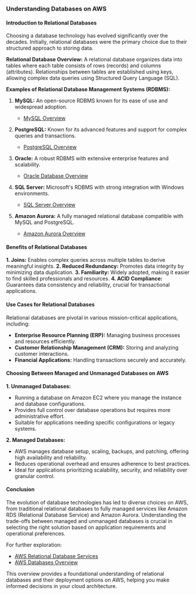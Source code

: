 ### Understanding Databases on AWS

#### Introduction to Relational Databases

Choosing a database technology has evolved significantly over the decades. Initially, relational databases were the primary choice due to their structured approach to storing data.

**Relational Database Overview:**
A relational database organizes data into tables where each table consists of rows (records) and columns (attributes). Relationships between tables are established using keys, allowing complex data queries using Structured Query Language (SQL).

**Examples of Relational Database Management Systems (RDBMS):**
1. **MySQL:** An open-source RDBMS known for its ease of use and widespread adoption.
   - [MySQL Overview](https://www.mysql.com/)

2. **PostgreSQL:** Known for its advanced features and support for complex queries and transactions.
   - [PostgreSQL Overview](https://www.postgresql.org/)

3. **Oracle:** A robust RDBMS with extensive enterprise features and scalability.
   - [Oracle Database Overview](https://www.oracle.com/database/)

4. **SQL Server:** Microsoft's RDBMS with strong integration with Windows environments.
   - [SQL Server Overview](https://www.microsoft.com/en-us/sql-server/)

5. **Amazon Aurora:** A fully managed relational database compatible with MySQL and PostgreSQL.
   - [Amazon Aurora Overview](https://aws.amazon.com/rds/aurora/)

#### Benefits of Relational Databases

**1. Joins:** Enables complex queries across multiple tables to derive meaningful insights.
**2. Reduced Redundancy:** Promotes data integrity by minimizing data duplication.
**3. Familiarity:** Widely adopted, making it easier to find skilled professionals and resources.
**4. ACID Compliance:** Guarantees data consistency and reliability, crucial for transactional applications.

#### Use Cases for Relational Databases

Relational databases are pivotal in various mission-critical applications, including:

- **Enterprise Resource Planning (ERP):** Managing business processes and resources efficiently.
- **Customer Relationship Management (CRM):** Storing and analyzing customer interactions.
- **Financial Applications:** Handling transactions securely and accurately.

#### Choosing Between Managed and Unmanaged Databases on AWS

**1. Unmanaged Databases:**
- Running a database on Amazon EC2 where you manage the instance and database configurations.
- Provides full control over database operations but requires more administrative effort.
- Suitable for applications needing specific configurations or legacy systems.

**2. Managed Databases:**
- AWS manages database setup, scaling, backups, and patching, offering high availability and reliability.
- Reduces operational overhead and ensures adherence to best practices.
- Ideal for applications prioritizing scalability, security, and reliability over granular control.

#### Conclusion

The evolution of database technologies has led to diverse choices on AWS, from traditional relational databases to fully managed services like Amazon RDS (Relational Database Service) and Amazon Aurora. Understanding the trade-offs between managed and unmanaged databases is crucial in selecting the right solution based on application requirements and operational preferences.

For further exploration:

- [AWS Relational Database Services](https://aws.amazon.com/rds/)
- [AWS Databases Overview](https://aws.amazon.com/products/databases/)

This overview provides a foundational understanding of relational databases and their deployment options on AWS, helping you make informed decisions in your cloud architecture.

